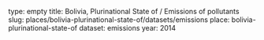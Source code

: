 type: empty
title: Bolivia, Plurinational State of / Emissions of pollutants
slug: places/bolivia-plurinational-state-of/datasets/emissions
place: bolivia-plurinational-state-of
dataset: emissions
year: 2014
